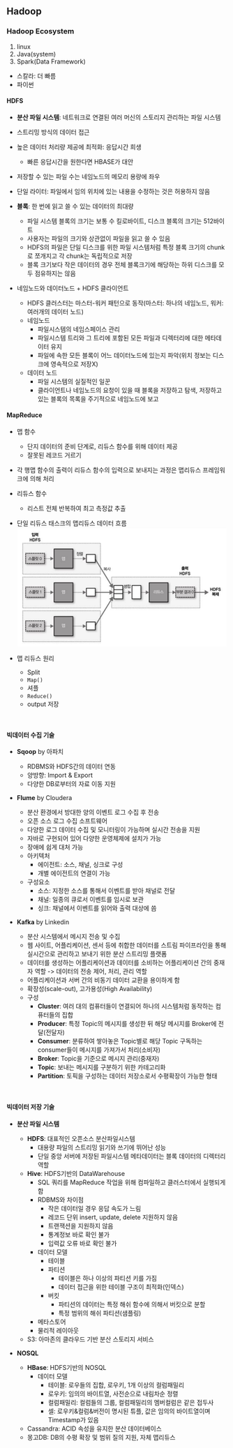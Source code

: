 ## Hadoop

### Hadoop Ecosystem
1. linux
2. Java(system)
3. Spark(Data Framework)
  - 스칼라: 더 빠름
  - 파이썬

#### HDFS

- **분산 파일 시스템**: 네트워크로 연결된 여러 머신의 스토리지 관리하는 파일 시스템

- 스트리밍 방식의 데이터 접근
- 높은 데이터 처리량 제공에 최적화: 응답시간 희생
  - 빠른 응답시간을 원한다면 HBASE가 대안
- 저장할 수 있는 파일 수는 네임노드의 메모리 용량에 좌우
- 단일 라이터: 파일에서 임의 위치에 있는 내용을 수정하는 것은 허용하지 않음
- **블록**: 한 번에 읽고 쓸 수 있는 데이터의 최대량
  - 파일 시스템 블록의 크기는 보통 수 킬로바이트, 디스크 블록의 크기는 512바이트
  - 사용자는 파일의 크기와 상관없이 파일을 읽고 쓸 수 있음
  - HDFS의 파일은 단일 디스크를 위한 파일 시스템처럼 특정 블록 크기의 chunk로 쪼개지고 각 chunk는 독립적으로 저장
  - 블록 크기보다 작은 데이터의 경우 전체 블록크기에 해당하는 하위 디스크를 모두 점유하지는 않음

- 네임노드와 데이터노드 + HDFS 클라이언트
  - HDFS 클러스터는 마스터-워커 패턴으로 동작(마스터: 하나의 네임노드, 워커: 여러개의 데이터 노드)
  - 네임노드
    - 파일시스템의 네임스페이스 관리
    - 파일시스템 트리와 그 트리에 포함된 모든 파일과 디렉터리에 대한 메타데이터 유지
    - 파일에 속한 모든 블록이 어느 데이터노드에 있는지 파악(위치 정보는 디스크에 영속적으로 저장X)
  - 데이터 노드
    - 파일 시스템의 실질적인 일꾼
    - 클라이언트나 네임노드의 요청이 있을 때 블록을 저장하고 탐색, 저장하고 있는 블록의 목록을 주기적으로 네임노드에 보고

#### MapReduce

- 맵 함수
  - 단지 데이터의 준비 단계로, 리듀스 함수를 위해 데이터 제공
  - 잘못된 레코드 거르기
- 각 행맵 함수의 출력이 리듀스 함수의 입력으로 보내지는 과정은 맵리듀스 프레임워크에 의해 처리
- 리듀스 함수
  - 리스트 전체 반복하여 최고 측정값 추출

- 단일 리듀스 태스크의 맵리듀스 데이터 흐름
![Alt text](image.png)

- 맵 리듀스 원리
  - Split
  - `Map()`
  - 셔플
  - `Reduce()`
  - output 저장 

<br>

#### 빅데이터 수집 기술
- **Sqoop** by 아파치
  - RDBMS와 HDFS간의 데이터 연동
  - 양방향: Import & Export
  - 다양한 DB로부터의 자료 이동 지원

- **Flume** by Cloudera
  - 분산 환경에서 방대한 양의 이벤트 로그 수집 후 전송
  - 오픈 소스 로그 수집 소프트웨어
  - 다양한 로그 데이터 수집 및 모니터링이 가능하며 실시간 전송을 지원
  - 자바로 구현되어 있어 다양한 운영체제에 설치가 가능
  - 장애에 쉽게 대처 가능
  - 아키텍처
    - 에이전트: 소스, 채널, 싱크로 구성
    - 개별 에이전트의 연결이 가능
  - 구성요소
    - 소스: 지정한 소스를 통해서 이벤트를 받아 채널로 전달
    - 채널: 일종의 큐로서 이벤트를 임시로 보관
    - 싱크: 채널에서 이벤트를 읽어와 출력 대상에 씀

- **Kafka** by Linkedin
  - 분산 시스템에서 메시지 전송 및 수집
  - 웹 사이트, 어플리케이션, 센서 등에 취합한 데이터를 스트림 파이프라인을 통해 실시간으로 관리하고 보내기 위한 분산 스트리밍 플랫폼
  - 데이터를 생성하는 어플리케이션과 데이터를 소비하는 어플리케이션 간의 중재자 역할 -> 데이터의 전송 제어, 처리, 관리 역할
  - 어플리케이션과 서버 간의 비동기 데이터 교환을 용이하게 함
  - 확장성(scale-out), 고가용성(High Availability)
  - 구성
    - **Cluster**: 여러 대의 컴퓨터들이 연결되어 하나의 시스템처럼 동작하는 컴퓨터들의 집합
    - **Producer**: 특정 Topic의 메시지를 생성한 뒤 해당 메시지를 Broker에 전달(전달자)
    - **Consumer**: 분류하여 쌓아놓은 Topic별로 해당 Topic 구독하는 consumer들이 메시지를 가져가서 처리(소비자)
    - **Broker**: Topic을 기준으로 메시지 관리(중재자)
    - **Topic**: 보내는 메시지를 구분하기 위한 카테고리화
    - **Partition**: 토픽을 구성하는 데이터 저장소로서 수평확장이 가능한 형태
  
<br>

#### 빅데이터 저장 기술
- **분산 파일 시스템**
  - **HDFS**: 대표적인 오픈소스 분산파일시스템
    - 대용량 파일의 스트리밍 읽기와 쓰기에 뛰어난 성능
    - 단일 중앙 서버에 저장된 파일시스템 메타데이터는 블록 데이터의 디렉터리 역할
  - **Hive**: HDFS기반의 DataWarehouse
    - SQL 쿼리를 MapReduce 작업을 위해 컴파일하고 클러스터에서 실행되게 함
    - RDBMS와 차이점
      - 작은 데이터일 경우 응답 속도가 느림
      - 레코드 단위 insert, update, delete 지원하지 않음
      - 트랜잭션을 지원하지 않음
      - 통계정보 바로 확인 불가
      - 입력값 오류 바로 확인 불가
    - 데이터 모델
      - 테이블
      - 파티션
        - 테이블은 하나 이상의 파티션 키를 가짐
        - 데이터 접근을 위한 테이블 구조이 최적화(인덱스)
      - 버킷
        - 파티션의 데이터는 특정 해쉬 함수에 의해서 버킷으로 분할
        - 특정 범위의 해쉬 파티션(샘플링)
    - 메타스토어
    - 물리적 레이아웃
  - S3: 아마존의 클라우드 기반 분산 스토리지 서비스

- **NOSQL**
  - **HBase**: HDFS기반의 NOSQL
    - 데이터 모델
      - 테이블: 로우들의 집합, 로우키, 1개 이상의 컬럼패밀리
      - 로우키: 임의의 바이트열, 사전순으로 내림차순 정렬
      - 컬럼패밀리: 컬럼들의 그룹, 컬럼패밀리의 멤버컬럼은 같은 접두사
      - 셀: 로우키&컬럼&버전이 명시된 튜플, 값은 임의의 바이트열이며 Timestamp가 있음
  - Cassandra: ACID 속성을 유지한 분산 데이터베이스
  - 몽고DB: DB의 수평 확장 및 범위 질의 지원, 자체 맵리듀스


